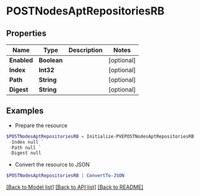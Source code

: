 # POSTNodesAptRepositoriesRB
## Properties

Name | Type | Description | Notes
------------ | ------------- | ------------- | -------------
**Enabled** | **Boolean** |  | [optional] 
**Index** | **Int32** |  | [optional] 
**Path** | **String** |  | [optional] 
**Digest** | **String** |  | [optional] 

## Examples

- Prepare the resource
```powershell
$POSTNodesAptRepositoriesRB = Initialize-PVEPOSTNodesAptRepositoriesRB  -Enabled null `
 -Index null `
 -Path null `
 -Digest null
```

- Convert the resource to JSON
```powershell
$POSTNodesAptRepositoriesRB | ConvertTo-JSON
```

[[Back to Model list]](../README.md#documentation-for-models) [[Back to API list]](../README.md#documentation-for-api-endpoints) [[Back to README]](../README.md)

